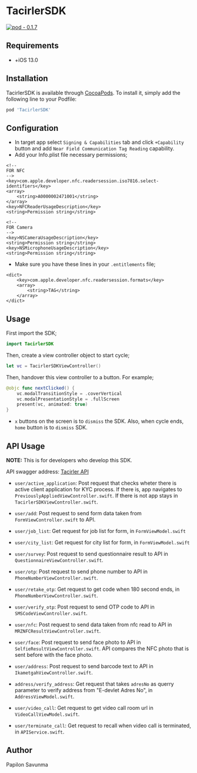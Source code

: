 # TacirlerSDK
[![pod - 0.1.7](https://img.shields.io/badge/pod-0.1.7-blue)](https://cocoapods.org/)

## Requirements
- +iOS 13.0 

## Installation
TacirlerSDK is available through [CocoaPods](https://cocoapods.org). To install
it, simply add the following line to your Podfile:

```ruby
pod 'TacirlerSDK'
```
## Configuration
- In target app select `Signing & Capabilities` tab and click `+Capability` button and add `Near Field Communication Tag Reading` capability.
- Add your Info.plist file necessary permissions;
```
<!--
FOR NFC
-->
<key>com.apple.developer.nfc.readersession.iso7816.select-identifiers</key>
<array>
    <string>A0000002471001</string>
</array>
<key>NFCReaderUsageDescription</key>
<string>Permission string</string>

<!--
FOR Camera
-->
<key>NSCameraUsageDescription</key>
<string>Permission string</string>
<key>NSMicrophoneUsageDescription</key>
<string>Permission string</string>

```
- Make sure you have these lines in your `.entitlements` file;
```
<dict>
    <key>com.apple.developer.nfc.readersession.formats</key>
    <array>
        <string>TAG</string>
    </array>
</dict>
```
## Usage
First import the SDK;
```swift
import TacirlerSDK
```
Then, create a view controller object to start cycle;
```swift
let vc = TacirlerSDKViewController()
```
Then, handover this view controller to a button. For example;
```swift
@objc func nextClicked() {
    vc.modalTransitionStyle = .coverVertical
    vc.modalPresentationStyle = .fullScreen
    present(vc, animated: true)        
}
```
- `x` buttons on the screen is to `dismiss` the SDK. Also, when cycle ends, `home` button is to `dismiss` SDK.
## API Usage
**NOTE:** This is for developers who develop this SDK.

API swagger address: [Tacirler API](https://umsapi.tacirler.com.tr:81/apidocs/#/)

- `user/active_application`: Post request that checks wheter there is active client application for KYC process. If there is, app navigates to `PreviouslyAppliedViewController.swift`. If there is not app stays in `TacirlerSDKViewController.swift`.

- `user/add`: Post request to send form data taken from `FormViewController.swift` to API.

- `user/job_list`: Get request for job list for form, in `FormViewModel.swift`

- `user/city_list`: Get request for city list for form, in `FormViewModel.swift`

- `user/survey`: Post request to send questionnaire result to API in `QuestionnaireViewController.swift`.

- `user/otp`: Post request to send phone number to API in `PhoneNumberViewController.swift`.

- `user/retake_otp`: Get request to get code when 180 second ends, in `PhoneNumberViewController.swift`.

- `user/verify_otp`: Post request to send OTP code to API in `SMSCodeViewController.swift`.

- `user/nfc`: Post request to send data taken from nfc read to API in `MRZNFCResultViewController.swift`.

- `user/face`: Post request to send face photo to API in `SelfieResultViewController.swift`. API compares the NFC photo that is sent before with the face photo.

- `user/address`: Post request to send barcode text to API in `IkametgahViewController.swift`.

- `address/verify_address`: Get request that takes `adresNo` as querry parameter to verify address from "E-devlet Adres No", in `AddressViewModel.swift`.

- `user/video_call`: Get request to get video call room url in  `VideoCallViewModel.swift`.

- `user/terminate_call`: Get request to recall when video call is terminated, in `APIService.swift`.



## Author
Papilon Savunma
